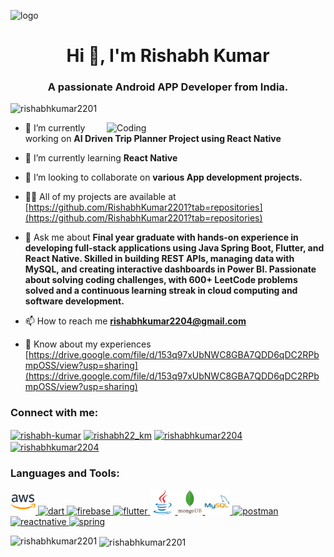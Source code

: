 ![logo](https://user-images.githubusercontent.com/65373279/148280039-301b677b-74e7-49f8-af75-15e7c9253d74.png)
<h1 align="center">Hi 👋, I'm Rishabh Kumar</h1>
<h3 align="center">A passionate Android APP Developer from India.</h3>

<p align="left"> <img src="https://komarev.com/ghpvc/?username=rishabhkumar2201&label=Profile%20views&color=0e75b6&style=flat" alt="rishabhkumar2201" /> </p>

<img align="right" alt="Coding" width="350" src="https://cdn.dribbble.com/users/1162077/screenshots/3848914/media/7ed7d5ca074b48b328150e5a231e8d1f.gif">


- 🔭 I’m currently working on **AI Driven Trip Planner Project using React Native**

- 🌱 I’m currently learning **React Native**

- 👯 I’m looking to collaborate on **various App development projects.**

- 👨‍💻 All of my projects are available at [https://github.com/RishabhKumar2201?tab=repositories](https://github.com/RishabhKumar2201?tab=repositories)

- 💬 Ask me about **Final year graduate with hands-on experience in developing full-stack applications using Java Spring Boot, Flutter, and React Native. Skilled in building REST APIs, managing data with MySQL, and creating interactive dashboards in Power BI. Passionate about solving coding challenges, with 600+ LeetCode problems solved and a continuous learning streak in cloud computing and software development.**

- 📫 How to reach me **rishabhkumar2204@gmail.com**

- 📄 Know about my experiences [https://drive.google.com/file/d/153q97xUbNWC8GBA7QDD6qDC2RPbmpOSS/view?usp=sharing](https://drive.google.com/file/d/153q97xUbNWC8GBA7QDD6qDC2RPbmpOSS/view?usp=sharing)

<h3 align="left">Connect with me:</h3>
<p align="left">
<a href="https://linkedin.com/in/rishabh-kumar" target="blank"><img align="center" src="https://raw.githubusercontent.com/rahuldkjain/github-profile-readme-generator/master/src/images/icons/Social/linked-in-alt.svg" alt="rishabh-kumar" height="30" width="40" /></a>
<a href="https://www.codechef.com/users/rishabh22_km" target="blank"><img align="center" src="https://cdn.jsdelivr.net/npm/simple-icons@3.1.0/icons/codechef.svg" alt="rishabh22_km" height="30" width="40" /></a>
<a href="https://www.leetcode.com/rishabhkumar2204" target="blank"><img align="center" src="https://raw.githubusercontent.com/rahuldkjain/github-profile-readme-generator/master/src/images/icons/Social/leet-code.svg" alt="rishabhkumar2204" height="30" width="40" /></a>
<a href="https://auth.geeksforgeeks.org/user/rishabhkumar2204" target="blank"><img align="center" src="https://raw.githubusercontent.com/rahuldkjain/github-profile-readme-generator/master/src/images/icons/Social/geeks-for-geeks.svg" alt="rishabhkumar2204" height="30" width="40" /></a>
</p>

<h3 align="left">Languages and Tools:</h3>
<p align="left"> <a href="https://aws.amazon.com" target="_blank" rel="noreferrer"> <img src="https://raw.githubusercontent.com/devicons/devicon/master/icons/amazonwebservices/amazonwebservices-original-wordmark.svg" alt="aws" width="40" height="40"/> </a> <a href="https://dart.dev" target="_blank" rel="noreferrer"> <img src="https://www.vectorlogo.zone/logos/dartlang/dartlang-icon.svg" alt="dart" width="40" height="40"/> </a> <a href="https://firebase.google.com/" target="_blank" rel="noreferrer"> <img src="https://www.vectorlogo.zone/logos/firebase/firebase-icon.svg" alt="firebase" width="40" height="40"/> </a> <a href="https://flutter.dev" target="_blank" rel="noreferrer"> <img src="https://www.vectorlogo.zone/logos/flutterio/flutterio-icon.svg" alt="flutter" width="40" height="40"/> </a> <a href="https://www.java.com" target="_blank" rel="noreferrer"> <img src="https://raw.githubusercontent.com/devicons/devicon/master/icons/java/java-original.svg" alt="java" width="40" height="40"/> </a> <a href="https://www.mongodb.com/" target="_blank" rel="noreferrer"> <img src="https://raw.githubusercontent.com/devicons/devicon/master/icons/mongodb/mongodb-original-wordmark.svg" alt="mongodb" width="40" height="40"/> </a> <a href="https://www.mysql.com/" target="_blank" rel="noreferrer"> <img src="https://raw.githubusercontent.com/devicons/devicon/master/icons/mysql/mysql-original-wordmark.svg" alt="mysql" width="40" height="40"/> </a> <a href="https://postman.com" target="_blank" rel="noreferrer"> <img src="https://www.vectorlogo.zone/logos/getpostman/getpostman-icon.svg" alt="postman" width="40" height="40"/> </a> <a href="https://reactnative.dev/" target="_blank" rel="noreferrer"> <img src="https://reactnative.dev/img/header_logo.svg" alt="reactnative" width="40" height="40"/> </a> <a href="https://spring.io/" target="_blank" rel="noreferrer"> <img src="https://www.vectorlogo.zone/logos/springio/springio-icon.svg" alt="spring" width="40" height="40"/> </a> </p>

<p><img align="left" src="https://github-readme-stats.vercel.app/api/top-langs?username=rishabhkumar2201&show_icons=true&locale=en&layout=compact" alt="rishabhkumar2201" /></p>

<p>&nbsp;<img align="center" src="https://github-readme-stats.vercel.app/api?username=rishabhkumar2201&show_icons=true&locale=en" alt="rishabhkumar2201" /></p>
